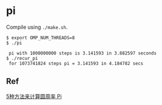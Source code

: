 # pi

Compile using `./make.sh`.

```shell
$ export OMP_NUM_THREADS=8
$ ./pi 

 pi with 1000000000 steps is 3.141593 in 3.882597 seconds
$ ./recur_pi 
 for 1073741824 steps pi = 3.141593 in 4.184782 secs
```

## Ref

[5种方法来计算圆周率 Pi](https://zh.m.wikihow.com/%E8%AE%A1%E7%AE%97%E5%9C%86%E5%91%A8%E7%8E%87-Pi)

